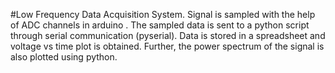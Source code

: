 #Low Frequency Data Acquisition System.
Signal is sampled with the help of ADC channels in arduino .
The sampled data is sent to a python script through serial communication (pyserial).
Data is stored in a spreadsheet and voltage vs time plot is obtained.
Further, the power spectrum of the signal is also plotted using python.
